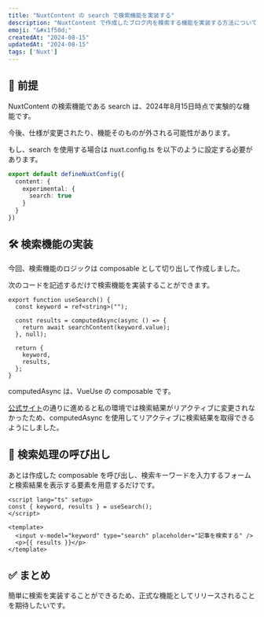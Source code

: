 ```yaml
---
title: "NuxtContent の search で検索機能を実装する"
description: "NuxtContent で作成したブログ内を検索する機能を実装する方法についてまとめる。"
emoji: "&#x1f50d;"
createdAt: "2024-08-15"
updatedAt: "2024-08-15"
tags: ['Nuxt']
---
```


## &#129514; 前提

NuxtContent の検索機能である search は、2024年8月15日時点で実験的な機能です。

今後、仕様が変更されたり、機能そのものが外される可能性があります。

もし、search を使用する場合は nuxt.config.ts を以下のように設定する必要があります。

```typescript
export default defineNuxtConfig({
  content: {
    experimental: {
      search: true
    }
  }
})
```

## &#128736; 検索機能の実装

今回、検索機能のロジックは composable として切り出して作成しました。

次のコードを記述するだけで検索機能を実装することができます。

```vue
export function useSearch() {
  const keyword = ref<string>("");

  const results = computedAsync(async () => {
    return await searchContent(keyword.value);
  }, null);

  return {
    keyword,
    results,
  };
}
```

computedAsync は、VueUse の composable です。

[公式サイト](https://content.nuxt.com/usage/search#search)の通りに進めると私の環境では検索結果がリアクティブに変更されなかったため、computedAsync を使用してリアクティブに検索結果を取得できるようにしました。

## &#128154; 検索処理の呼び出し

あとは作成した composable を呼び出し、検索キーワードを入力するフォームと検索結果を表示する要素を用意するだけです。

```vue
<script lang="ts" setup>
const { keyword, results } = useSearch();
</script>

<template>
  <input v-model="keyword" type="search" placeholder="記事を検索する" />
  <p>{{ results }}</p>
</template>
```

## &#x2705; まとめ

簡単に検索を実装することができるため、正式な機能としてリリースされることを期待したいです。
